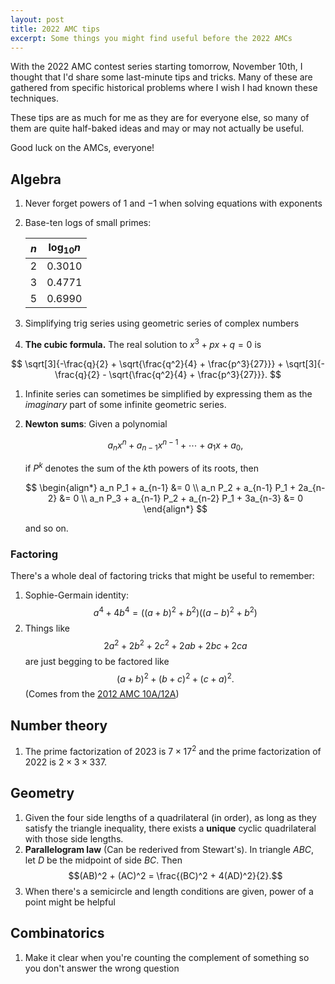 ```yaml
---
layout: post
title: 2022 AMC tips
excerpt: Some things you might find useful before the 2022 AMCs
---
```


With the 2022 AMC contest series starting tomorrow, November 10th, I thought that I'd share some last-minute tips and tricks. Many of these are gathered from specific historical problems where I wish I had known these techniques.

These tips are as much for me as they are for everyone else, so many of them are quite half-baked ideas and may or may not actually be useful.

Good luck on the AMCs, everyone!

## Algebra

1. Never forget powers of $1$ and $-1$ when solving equations with exponents
2. Base-ten logs of small primes:

    | $n$ | $\log_{10} n$ |
    | --- | ------------- |
    | 2   | 0.3010        |
    | 3   | 0.4771        |
    | 5   | 0.6990        |


3. Simplifying trig series using geometric series of complex numbers
4. **The cubic formula.** The real solution to $x^3 + px + q = 0$ is

$$
\sqrt[3]{-\frac{q}{2} + \sqrt{\frac{q^2}{4} + \frac{p^3}{27}}}
+
\sqrt[3]{-\frac{q}{2} - \sqrt{\frac{q^2}{4} + \frac{p^3}{27}}}.
$$

1. Infinite series can sometimes be simplified by expressing them as the *imaginary* part of some infinite geometric series.
2. **Newton sums**: Given a polynomial

   $$a_n x^n + a_{n-1} x^{n-1} + \cdots + a_1 x + a_0,$$

   if $P^k$ denotes the sum of the $k$th powers of its roots, then

   $$
   \begin{align*}
      a_n P_1 + a_{n-1} &= 0 \\
      a_n P_2 + a_{n-1} P_1 + 2a_{n-2} &= 0 \\
      a_n P_3 + a_{n-1} P_2 + a_{n-2} P_1 + 3a_{n-3} &= 0
   \end{align*}
   $$

   and so on.

### Factoring

There's a whole deal of factoring tricks that might be useful to remember:
1. Sophie-Germain identity:
    $$a^4 + 4b^4 = ((a + b)^2 + b^2)((a - b)^2 + b^2)$$
2. Things like
    $$2a^2 + 2b^2 + 2c^2 + 2ab + 2bc + 2ca$$
    are just begging to be factored like
    $$(a + b)^2 + (b + c)^2 + (c + a)^2.$$
    (Comes from the [2012 AMC 10A/12A](https://artofproblemsolving.com/wiki/index.php/2012_AMC_10A_Problems/Problem_24))

## Number theory

1. The prime factorization of $2023$ is $7 \times 17^2$ and the prime factorization of $2022$ is $2 \times 3 \times 337$.


## Geometry

1. Given the four side lengths of a quadrilateral (in order), as long as they satisfy the triangle inequality, there exists a **unique** cyclic quadrilateral with those side lengths.
2. **Parallelogram law** (Can be rederived from Stewart's). In triangle $ABC$, let $D$ be the midpoint of side $BC$. Then
    $$(AB)^2 + (AC)^2 = \frac{(BC)^2 + 4(AD)^2}{2}.$$
3. When there's a semicircle and length conditions are given, power of a point might be helpful


## Combinatorics

1. Make it clear when you're counting the complement of something so you don't answer the wrong question
